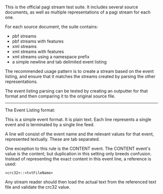 This is the official pagi stream test suite. It includes several source 
documents, as well as multiple representations of a pagi stream for each one.

For each source document, the suite contains:

 - pbf streams
 - pbf streams with features
 - xml streams
 - xml streams with features
 - xml streams using a namespace prefix
 - a simple newline and tab delimited event listing

The recommended usage pattern is to create a stream based on the event listing,
and ensure that it matches the streams created by parsing the other 
representations.

The event listing parsing can be tested by creating an outputter for that 
format and then comparing it to the original source file.

-----

The Event Listing format:

This is a simple event format. It is plain text. Each line represents a single
event and is terminated by a single line feed. 

A line will consist of the event name and the relevant values for that event,
represented textually. These are tab separated.

One exception to this rule is the CONTENT event. The CONTENT event's value is
the content, but duplication in this setting only breeds confusion. Instead
of representing the exact content in this event line, a reference is used:

    <crc32>::<txtFileName>

Any stream reader should then load the actual text from the referenced text file 
and validate the crc32 value.

